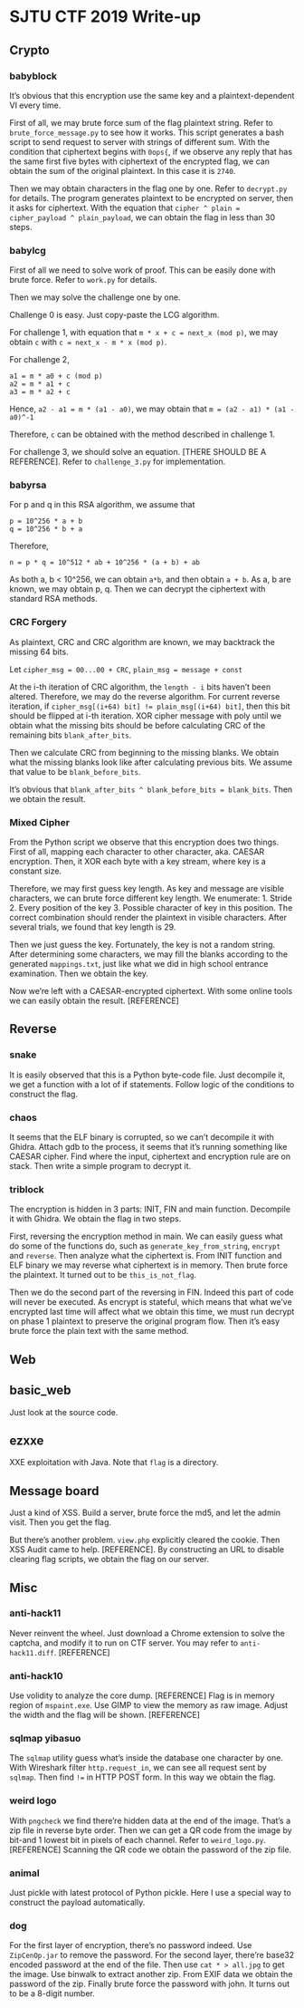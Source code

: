 # SJTU CTF 2019 Write-up

## Crypto
### babyblock
It’s obvious that this encryption use the same key and a plaintext-dependent VI every time.

First of all, we may brute force sum of the flag plaintext string. Refer to `brute_force_message.py` to see how it works. This script generates a bash script to send request to server with strings of different sum. With the condition that ciphertext begins with `0ops{`, if we observe any reply that has the same first five bytes with ciphertext of the encrypted flag, we can obtain the sum of the original plaintext. In this case it is `2740`.

Then we may obtain characters in the flag one by one. Refer to `decrypt.py` for details. The program generates plaintext to be encrypted on server, then it asks for ciphertext. With the equation that `cipher ^ plain = cipher_payload ^ plain_payload`, we can obtain the flag in less than 30 steps.
### babylcg

First of all we need to solve work of proof. This can be easily done with brute force. Refer to `work.py` for details.

Then we may solve the challenge one by one.

Challenge 0 is easy. Just copy-paste the LCG algorithm.

For challenge 1, with equation that `m * x + c = next_x (mod p)`, we may obtain `c` with `c = next_x - m * x (mod p)`.

For challenge 2,
```
a1 = m * a0 + c (mod p)
a2 = m * a1 + c
a3 = m * a2 + c 
```
Hence, `a2 - a1 = m * (a1 - a0)`, we may obtain that `m = (a2 - a1) * (a1 - a0)^-1`

Therefore, `c` can be obtained with the method described in challenge 1.

For challenge 3, we should solve an equation. [THERE SHOULD BE A REFERENCE]. Refer to `challenge_3.py` for implementation.

### babyrsa
For p and q in this RSA algorithm, we assume that
```
p = 10^256 * a + b
q = 10^256 * b + a
```
Therefore,
```
n = p * q = 10^512 * ab + 10^256 * (a + b) + ab
```
As both a, b < 10^256, we can obtain `a*b`, and then obtain `a + b`. As a, b are known, we may obtain p, q. Then we can decrypt the ciphertext with standard RSA methods.

### CRC Forgery
As plaintext, CRC and CRC algorithm are known, we may backtrack the missing 64 bits.

Let `cipher_msg = 00...00 + CRC`, `plain_msg = message + const`

At the i-th iteration of CRC algorithm, the `length - i` bits haven’t been altered. Therefore, we may do the reverse algorithm. For current reverse iteration, if `cipher_msg[(i+64) bit] != plain_msg[(i+64) bit]`, then this bit should be flipped at i-th iteration. XOR cipher message with poly until we obtain what the missing bits should be before calculating CRC of the remaining bits `blank_after_bits`.

Then we calculate CRC from beginning to the missing blanks. We obtain what the missing blanks look like after calculating previous bits. We assume that value to be `blank_before_bits`.

It’s obvious that `blank_after_bits ^ blank_before_bits = blank_bits`. Then we obtain the result.

### Mixed Cipher
From the Python script we observe that this encryption does two things. First of all, mapping each character to other character, aka. CAESAR encryption. Then, it XOR each byte with a key stream, where key is a constant size.

Therefore, we may first guess key length. As key and message are visible characters, we can brute force different key length. We enumerate: 1. Stride 2. Every position of the key 3. Possible character of key in this position. The correct combination should render the plaintext in visible characters. After several trials, we found that key length is 29.

Then we just guess the key. Fortunately, the key is not a random string. After determining some characters, we may fill the blanks according to the generated `mappings.txt`, just like what we did in high school entrance examination. Then we obtain the key.

Now we’re left with a CAESAR-encrypted ciphertext. With some online tools we can easily obtain the result. [REFERENCE]

## Reverse
### snake
It is easily observed that this is a Python byte-code file. Just decompile it, we get a function with a lot of if statements. Follow logic of the conditions to construct the flag.

### chaos
It seems that the ELF binary is corrupted, so we can’t decompile it with Ghidra. Attach gdb to the process, it seems that it’s running something like CAESAR cipher. Find where the input, ciphertext and encryption rule are on stack. Then write a simple program to decrypt it.

### triblock
The encryption is hidden in 3 parts: INIT, FIN and main function. Decompile it with Ghidra. We obtain the flag in two steps.

First, reversing the encryption method in main. We can easily guess what do some of the functions do, such as `generate_key_from_string`, `encrypt` and `reverse`. Then analyze what the ciphertext is. From INIT function and ELF binary we may reverse what ciphertext is in memory. Then brute force the plaintext. It turned out to be `this_is_not_flag`.

Then we do the second part of the reversing in FIN. Indeed this part of code will never be executed. As encrypt is stateful, which means that what we’ve encrypted last time will affect what we obtain this time, we must run decrypt on phase 1 plaintext to preserve the original program flow. Then it’s easy brute force the plain text with the same method.

## Web
## basic_web
Just look at the source code.

## ezxxe
XXE exploitation with Java. Note that `flag` is a directory.

## Message board
Just a kind of XSS. Build a server, brute force the md5, and let the admin visit. Then you get the flag.

But there’s another problem. `view.php` explicitly cleared the cookie. Then XSS Audit came to help. [REFERENCE]. By constructing an URL to disable clearing flag scripts, we obtain the flag on our server.

## Misc
### anti-hack11
Never reinvent the wheel. Just download a Chrome extension to solve the captcha, and modify it to run on CTF server. You may refer to `anti-hack11.diff`. [REFERENCE]

### anti-hack10
Use volidity to analyze the core dump. [REFERENCE] Flag is in memory region of `mspaint.exe`. Use GIMP to view the memory as raw image. Adjust the width and the flag will be shown. [REFERENCE]

### sqlmap yibasuo
The `sqlmap` utility guess what’s inside the database one character by one. With Wireshark filter `http.request_in`, we can see all request sent by `sqlmap`. Then find `!=` in HTTP POST form. In this way we obtain the flag.

### weird logo
With `pngcheck` we find there’re hidden data at the end of the image. That’s a zip file in reverse byte order. Then we can get a QR code from the image by bit-and 1 lowest bit in pixels of each channel. Refer to `weird_logo.py`. [REFERENCE] Scanning the QR code we obtain the password of the zip file.

### animal
Just pickle with latest protocol of Python pickle. Here I use a special way to construct the payload automatically.

### dog
For the first layer of encryption, there’s no password indeed. Use `ZipCenOp.jar` to remove the password.
For the second layer, there’re base32 encoded password at the end of the file.
Then use `cat * > all.jpg` to get the image. Use binwalk to extract another zip. From EXIF data we obtain the password of the zip.
Finally brute force the password with john. It turns out to be a 8-digit number.
